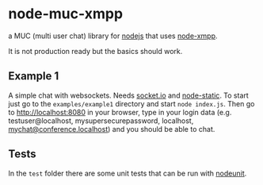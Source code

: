 node-muc-xmpp
=============

a MUC (multi user chat) library for [nodejs](http://nodejs.org) that uses [node-xmpp](https://github.com/astro/node-xmpp).

It is not production ready but the basics should work.

Example 1
---------
A simple chat with websockets. Needs [socket.io](https://github.com/LearnBoost/socket.io) and [node-static](https://github.com/cloudhead/node-static).
To start just go to the `examples/example1` directory and start `node index.js`. Then go to [http://localhost:8080](http://localhost:8080) in your browser, type in your login data (e.g. testuser@localhost, mysupersecurepassword, localhost, mychat@conference.localhost) and you should be able to chat.

Tests
-----
In the `test` folder there are some unit tests that can be run with [nodeunit](https://github.com/caolan/nodeunit).